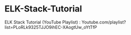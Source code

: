 # ELK-Stack-Tutorial
ELK Stack Tutorial (YouTube Playlist) : Youtube.com/playlist?list=PLoRLk9325TJJO9ihEC-XAogtUw_oYtTfP
